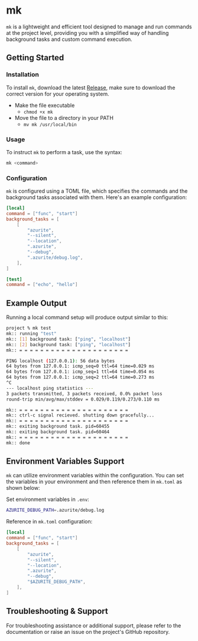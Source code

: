 # mk

`mk` is a lightweight and efficient tool designed to manage and run commands at the project level, providing you with a simplified way of handling background tasks and custom command execution.

## Getting Started

### Installation
To install `mk`, download the latest [Release](https://github.com/uname-n/mk/releases), make sure to download the correct version for your operating system.

- Make the file executable
    - `chmod +x mk`
- Move the file to a directory in your PATH
    - `mv mk /usr/local/bin`

### Usage

To instruct `mk` to perform a task, use the syntax:

```bash
mk <command>
```

### Configuration

`mk` is configured using a TOML file, which specifies the commands and the background tasks associated with them. Here's an example configuration:

```toml
[local]
command = ["func", "start"]
background_tasks = [
    [
        "azurite",
        "--silent",
        "--location",
        ".azurite",
        "--debug",
        ".azurite/debug.log",
    ],
]

[test]
command = ["echo", "hello"]
```

## Example Output

Running a local command setup will produce output similar to this:

```bash
project % mk test
mk:: running "test"
mk:: [1] background task: ["ping", "localhost"]
mk:: [2] background task: ["ping", "localhost"]
mk:: = = = = = = = = = = = = = = = = = = = = =

PING localhost (127.0.0.1): 56 data bytes
64 bytes from 127.0.0.1: icmp_seq=0 ttl=64 time=0.029 ms
64 bytes from 127.0.0.1: icmp_seq=1 ttl=64 time=0.054 ms
64 bytes from 127.0.0.1: icmp_seq=2 ttl=64 time=0.273 ms
^C
--- localhost ping statistics ---
3 packets transmitted, 3 packets received, 0.0% packet loss
round-trip min/avg/max/stddev = 0.029/0.119/0.273/0.110 ms

mk:: = = = = = = = = = = = = = = = = = = = = =
mk:: ctrl-c signal recieved. shutting down gracefully...
mk:: = = = = = = = = = = = = = = = = = = = = =
mk:: exiting background task. pid=60455
mk:: exiting background task. pid=60464
mk:: = = = = = = = = = = = = = = = = = = = = =
mk:: done
```

## Environment Variables Support

`mk` can utilize environment variables within the configuration. You can set the variables in your environment and then reference them in `mk.toml` as shown below:

Set environment variables in `.env`:

```bash
AZURITE_DEBUG_PATH=.azurite/debug.log
```

Reference in `mk.toml` configuration:

```toml
[local]
command = ["func", "start"]
background_tasks = [
    [
        "azurite",
        "--silent",
        "--location",
        ".azurite",
        "--debug",
        "$AZURITE_DEBUG_PATH",
    ],
]
```

## Troubleshooting & Support

For troubleshooting assistance or additional support, please refer to the documentation or raise an issue on the project's GitHub repository.
